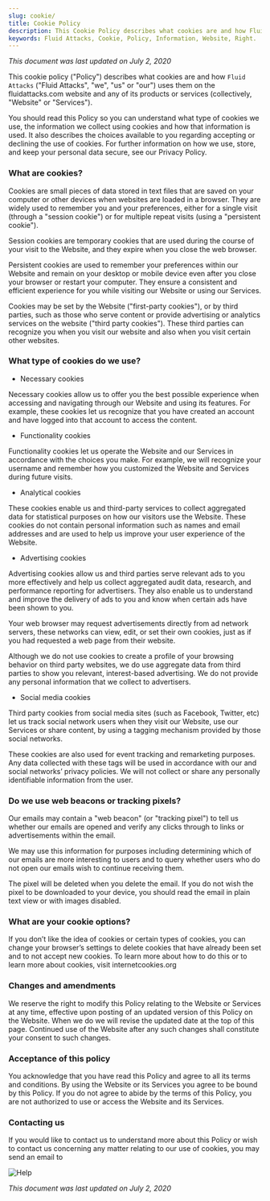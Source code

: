 ```yaml
---
slug: cookie/
title: Cookie Policy
description: This Cookie Policy describes what cookies are and how Fluid Attacks uses them on its website and any of its products or services.
keywords: Fluid Attacks, Cookie, Policy, Information, Website, Right.
---
```


*This document was last updated on July 2, 2020*

This cookie policy ("Policy") describes what cookies are and how `Fluid
Attacks` ("Fluid Attacks", "we", "us" or "our") uses them on the
fluidattacks.com website and any of its products or services
(collectively, "Website" or "Services").

You should read this Policy so you can understand what type of cookies
we use, the information we collect using cookies and how that
information is used. It also describes the choices available to you
regarding accepting or declining the use of cookies. For further
information on how we use, store, and keep your personal data secure,
see our Privacy Policy.

### What are cookies?

Cookies are small pieces of data stored in text files that are saved on
your computer or other devices when websites are loaded in a browser.
They are widely used to remember you and your preferences, either for a
single visit (through a "session cookie") or for multiple repeat visits
(using a "persistent cookie").

Session cookies are temporary cookies that are used during the course of
your visit to the Website, and they expire when you close the web
browser.

Persistent cookies are used to remember your preferences within our
Website and remain on your desktop or mobile device even after you close
your browser or restart your computer. They ensure a consistent and
efficient experience for you while visiting our Website or using our
Services.

Cookies may be set by the Website ("first-party cookies"), or by third
parties, such as those who serve content or provide advertising or
analytics services on the website ("third party cookies"). These third
parties can recognize you when you visit our website and also when you
visit certain other websites.

### What type of cookies do we use?

  - Necessary cookies

Necessary cookies allow us to offer you the best possible experience
when accessing and navigating through our Website and using its
features. For example, these cookies let us recognize that you have
created an account and have logged into that account to access the
content.

  - Functionality cookies

Functionality cookies let us operate the Website and our Services in
accordance with the choices you make. For example, we will recognize
your username and remember how you customized the Website and Services
during future visits.

  - Analytical cookies

These cookies enable us and third-party services to collect aggregated
data for statistical purposes on how our visitors use the Website. These
cookies do not contain personal information such as names and email
addresses and are used to help us improve your user experience of the
Website.

  - Advertising cookies

Advertising cookies allow us and third parties serve relevant ads to you
more effectively and help us collect aggregated audit data, research,
and performance reporting for advertisers. They also enable us to
understand and improve the delivery of ads to you and know when certain
ads have been shown to you.

Your web browser may request advertisements directly from ad network
servers, these networks can view, edit, or set their own cookies, just
as if you had requested a web page from their website.

Although we do not use cookies to create a profile of your browsing
behavior on third party websites, we do use aggregate data from third
parties to show you relevant, interest-based advertising. We do not
provide any personal information that we collect to advertisers.

  - Social media cookies

Third party cookies from social media sites (such as Facebook, Twitter,
etc) let us track social network users when they visit our Website, use
our Services or share content, by using a tagging mechanism provided by
those social networks.

These cookies are also used for event tracking and remarketing purposes.
Any data collected with these tags will be used in accordance with our
and social networks’ privacy policies. We will not collect or share any
personally identifiable information from the user.

### Do we use web beacons or tracking pixels?

Our emails may contain a "web beacon" (or "tracking pixel") to tell us
whether our emails are opened and verify any clicks through to links or
advertisements within the email.

We may use this information for purposes including determining which of
our emails are more interesting to users and to query whether users who
do not open our emails wish to continue receiving them.

The pixel will be deleted when you delete the email. If you do not wish
the pixel to be downloaded to your device, you should read the email in
plain text view or with images disabled.

### What are your cookie options?

If you don’t like the idea of cookies or certain types of cookies, you
can change your browser’s settings to delete cookies that have already
been set and to not accept new cookies. To learn more about how to do
this or to learn more about cookies, visit internetcookies.org

### Changes and amendments

We reserve the right to modify this Policy relating to the Website or
Services at any time, effective upon posting of an updated version of
this Policy on the Website. When we do we will revise the updated date
at the top of this page. Continued use of the Website after any such
changes shall constitute your consent to such changes.

### Acceptance of this policy

You acknowledge that you have read this Policy and agree to all its
terms and conditions. By using the Website or its Services you agree to
be bound by this Policy. If you do not agree to abide by the terms of
this Policy, you are not authorized to use or access the Website and its
Services.

### Contacting us

If you would like to contact us to understand more about this Policy or
wish to contact us concerning any matter relating to our use of cookies,
you may send an email to

<div class="imgblock">

![Help](https://res.cloudinary.com/fluid-attacks/image/upload/c_scale,w_200/v1620228481/airs/advisories/help_usssdq.webp)

</div>

*This document was last updated on July 2, 2020*
